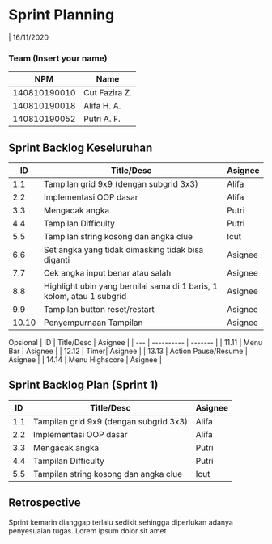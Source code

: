 # Sprint Planning 
| 16/11/2020

### Team (Insert your name)
| NPM           | Name          |
| ------------- |---------------|
| 140810190010  | Cut Fazira Z. |
| 140810190018  | Alifa H. A.   |
| 140810190052  | Putri A. F.   |

## Sprint Backlog Keseluruhan 
| ID  | Title/Desc | Asignee | 
| --- | ---------- | ------- | 
| 1.1 | Tampilan grid 9x9 (dengan subgrid 3x3) | Alifa | 
| 2.2 | Implementasi OOP dasar| Alifa |
| 3.3 | Mengacak angka | Putri | 
| 4.4 | Tampilan Difficulty| Putri |
| 5.5 | Tampilan string kosong dan angka clue| Icut |
| 6.6 | Set angka yang tidak dimasking tidak bisa diganti| Asignee |
| 7.7 | Cek angka input benar atau salah| Asignee |
| 8.8 | Highlight ubin yang bernilai sama di 1 baris, 1 kolom, atau 1 subgrid| Asignee |
| 9.9 | Tampilan button reset/restart| Asignee |
| 10.10 | Penyempurnaan Tampilan| Asignee |

Opsional
| ID  | Title/Desc | Asignee | 
| --- | ---------- | ------- | 
| 11.11 | Menu Bar | Asignee | 
| 12.12 | Timer| Asignee |
| 13.13 | Action Pause/Resume | Asignee | 
| 14.14 | Menu Highscore | Asignee | 

## Sprint Backlog Plan (Sprint 1)
| ID  | Title/Desc | Asignee | 
| --- | ---------- | ------- | 
| 1.1 | Tampilan grid 9x9 (dengan subgrid 3x3) | Alifa | 
| 2.2 | Implementasi OOP dasar| Alifa |
| 3.3 | Mengacak angka | Putri | 
| 4.4 | Tampilan Difficulty| Putri |
| 5.5 | Tampilan string kosong dan angka clue| Icut |

## Retrospective 

Sprint kemarin dianggap terlalu sedikit sehingga diperlukan adanya penyesuaian tugas. Lorem ipsum dolor sit amet
